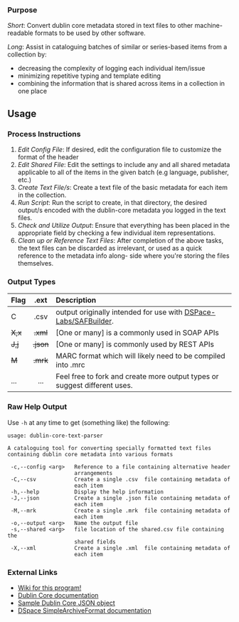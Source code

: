 ### Purpose

_Short_:
Convert dublin core metadata stored in text files to other machine-readable
  formats to be used by other software.

_Long_:
Assist in cataloguing batches of similar or series-based items from a collection by:
* decreasing the complexity of logging each individual item/issue
* minimizing repetitive typing and template editing
* combining the information that is shared across items in a collection in one place

## Usage

### Process Instructions

1. _Edit Config File_: 
If desired, edit the configuration file to customize the format of the header
2. _Edit Shared File_:
Edit the settings to include any and all shared metadata applicable to all
  of the items in the given batch (e.g language, publisher, etc.)
3. _Create Text File/s_: 
Create a text file of the basic metadata for each item in the collection.
4. _Run Script_:
Run the script to create, in that directory, the desired output/s encoded with
  the dublin-core metadata you logged in the text files. 
5. _Check and Utilize Output_:
Ensure that everything has been placed in the appropriate field by checking a 
  few individual item representations. 
6. _Clean up or Reference Text Files_:
After completion of the above tasks, the text files can be discarded as
  irrelevant, or used as a quick reference to the metadata info along-
  side where you're storing the files themselves.
  
### Output Types

| Flag | .ext | Description |
|:-------|:--------:|:-----------------------------------------------------------------------------|
| C | .csv   | output originally intended for use with [DSPace-Labs/SAFBuilder](https://github.com/DSpace-Labs/SAFBuilder).|
| ~~X,x~~ | ~~.xml~~ |[One or many] is a commonly used in SOAP APIs |
|~~J,j~~|~~.json~~|[One or many] is commonly used by REST APIs|
|~~M~~|~~.mrk~~|MARC format which will likely need to be compiled into .mrc|
|...|...| Feel free to fork and create more output types or suggest different uses.|

### Raw Help Output

Use `-h` at any time to get (something like) the following:

```
usage: dublin-core-text-parser

A cataloguing tool for converting specially formatted text files
containing dublin core metadata into various formats

 -c,--config <arg>   Reference to a file containing alternative header
                     arrangements
 -C,--csv            Create a single .csv  file containing metadata of
                     each item
 -h,--help           Display the help information
 -J,--json           Create a single .json file containing metadata of
                     each item
 -M,--mrk            Create a single .mrk  file containing metadata of
                     each item
 -o,--output <arg>   Name the output file
 -s,--shared <arg>   file location of the shared.csv file containing the
                     shared fields
 -X,--xml            Create a single .xml  file containing metadata of
                     each item
```

### External Links

* [Wiki for this program!](https://github.com/atla5/dublin-core-text-parser/wiki)
* [Dublin Core documentation](http://dublincore.org/documents/dces/)
* [Sample Dublin Core JSON object](https://www.w3.org/2008/WebVideo/Annotations/drafts/API10/JSON/normative_json_ma_dc.json)
* [DSpace SimpleArchiveFormat documentation](https://wiki.duraspace.org/display/DSPACE/Simple+Archive+Format+Packager)
